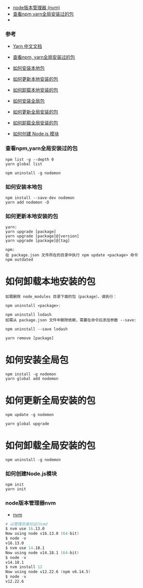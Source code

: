- [node版本管理器 (nvm)](#node版本管理器nvm)
- [查看npm,yarn全局安装过的包](#查看npm,yarn全局安装过的包)
- []()
### 参考
- [Yarn 中文文档](https://yarn.bootcss.com/docs/)

- [查看npm, yarn全局安装过的包](#查看npm,yarn全局安装过的包)
- [如何安装本地包](#如何安装本地包)
- [如何更新本地安装的包](#如何更新本地安装的包)
- [如何卸载本地安装的包](#如何卸载本地安装的包)
- [如何安装全局包](#如何安装全局包)
- [如何更新全局安装的包](#如何更新全局安装的包)
- [如何卸载全局安装的包](#如何卸载全局安装的包)
- [如何创建 Node.js 模块](#如何创建Node.js模块)

### 查看npm,yarn全局安装过的包
```
npm list -g --depth 0
yarn global list
```

```
npm uninstall -g nodemon
```

### 如何安装本地包

```
npm install --save-dev nodemon
yarn add nodemon -D
```

### 如何更新本地安装的包

```
yarn:
yarn upgrade [package]
yarn upgrade [package]@[version]
yarn upgrade [package]@[tag]

npm:
在 package.json 文件所在的目录中执行 npm update <package> 命令
npm outdated
```

# 如何卸载本地安装的包

```
如需删除 node_modules 目录下面的包（package），请执行：

npm uninstall <package>:

npm uninstall lodash
如需从 package.json 文件中删除依赖，需要在命令后添加参数 --save:

npm uninstall --save lodash

yarn remove [package]
```

# 如何安装全局包

```
npm install -g nodemon
yarn global add nodemon
```

# 如何更新全局安装的包

```
npm update -g nodemon

yarn global upgrade
```

# 如何卸载全局安装的包

```
npm uninstall -g nodemon
```

### 如何创建Node.js模块

```
npm init
yarn init
```

### node版本管理器nvm

- [nvm](https://github.com/nvm-sh/nvm)


```s
# 以管理员身份运行cmd
$ nvm use 16.13.0
Now using node v16.13.0 (64-bit)
$ node -v
v16.13.0
$ nvm use 14.18.1
Now using node v14.18.1 (64-bit)
$ node -v
v14.18.1
$ nvm install 12
Now using node v12.22.6 (npm v6.14.5)
$ node -v
v12.22.6
```